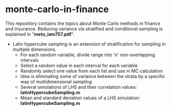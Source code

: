 # monte-carlo-in-finance
This repository contains the topics about Monte Carlo methods in finance and insurance. Reducing variance via stratified and conditional sampling is explained in "**metu_iam757.pdf**".

* Latin hypercube sampling is an extension of stratification for sampling in multiple dimensions.
  * For each random variable, divide range into 'n' non-overlapping intervals
  * Select a random value in each interval for each variable
  * Randomly select one value from each list and use in MC calculation
  * Idea is eliminating some of variance between the strata by a specific way of multidimensional sampling
  * Several simulations of LHS and their correlation values: **latinHypercubeSampling.m**
  * Mean and standard deviation values of a LHS simulation: **latinHypercubeSampling.m**
